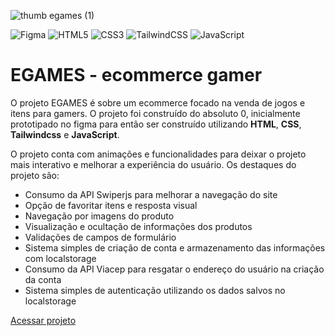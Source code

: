 
![thumb egames (1)](https://github.com/ruancosta07/EGAMES_ecommerce-gamer/assets/143808398/37de399f-06e6-4d42-97f2-8c8fc093a949)


![Figma](https://img.shields.io/badge/figma-%23F24E1E.svg?style=for-the-badge&logo=figma&logoColor=white) ![HTML5](https://img.shields.io/badge/html5-%23E34F26.svg?style=for-the-badge&logo=html5&logoColor=white) ![CSS3](https://img.shields.io/badge/css3-%231572B6.svg?style=for-the-badge&logo=css3&logoColor=white) ![TailwindCSS](https://img.shields.io/badge/tailwindcss-%2338B2AC.svg?style=for-the-badge&logo=tailwind-css&logoColor=white) ![JavaScript](https://img.shields.io/badge/javascript-%23323330.svg?style=for-the-badge&logo=javascript&logoColor=%23F7DF1E) 
<h1>EGAMES - ecommerce gamer</h1>
<p>O projeto EGAMES é sobre um ecommerce focado na venda de jogos e itens para gamers. O projeto foi construído do absoluto 0, inicialmente prototipado no figma para então ser construído utilizando <strong>HTML</strong>, <strong>CSS</strong>, <strong>Tailwindcss</strong> e <strong>JavaScript</strong>.</p>

<p>O projeto conta com animações e funcionalidades para deixar o projeto mais interativo e melhorar a experiência do usuário. Os destaques do projeto são:</p>
<ul>
  <li>Consumo da API Swiperjs para melhorar a navegação do site</li>
  <li>Opção de favoritar itens e resposta visual</li>
  <li>Navegação por imagens do produto</li>
  <li>Visualização e ocultação de informações dos produtos</li>
  <li>Validações de campos de formulário</li>
  <li>Sistema simples de criação de conta e armazenamento das informações com localstorage</li>
  <li>Consumo da API Viacep para resgatar o endereço do usuário na criação da conta</li>
  <li>Sistema simples de autenticação utilizando os dados salvos no localstorage</li>
</ul>

<a href="https://ruancosta-egames.vercel.app/index.html">Acessar projeto</a>
